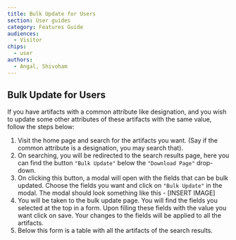 ```yaml
---
title: Bulk Update for Users
section: User guides
category: Features Guide
audiences:
  - Visitor
chips:
  - user
authors:
  - Angal, Shivoham
---
```

## Bulk Update for Users

If you have artifacts with a common attribute like designation, and you wish to update some other attributes of these artifacts with the same value, follow the steps below:

1. Visit the home page and search for the artifacts you want. (Say if the common attribute is a designation, you may search that).
2. On searching, you will be redirected to the search results page, here you can find the button `"Bulk Update"` below the `"Download Page"` drop-down.
3. On clicking this button, a modal will open with the fields that can be bulk updated. Choose the fields you want and click on `"Bulk Update"` in the modal. The modal should look something like this - [INSERT IMAGE]
4. You will be taken to the bulk update page. You will find the fields you selected at the top in a form. Upon filling these fields with the value you want click on save. Your changes to the fields will be applied to all the artifacts.
5. Below this form is a table with all the artifacts of the search results.